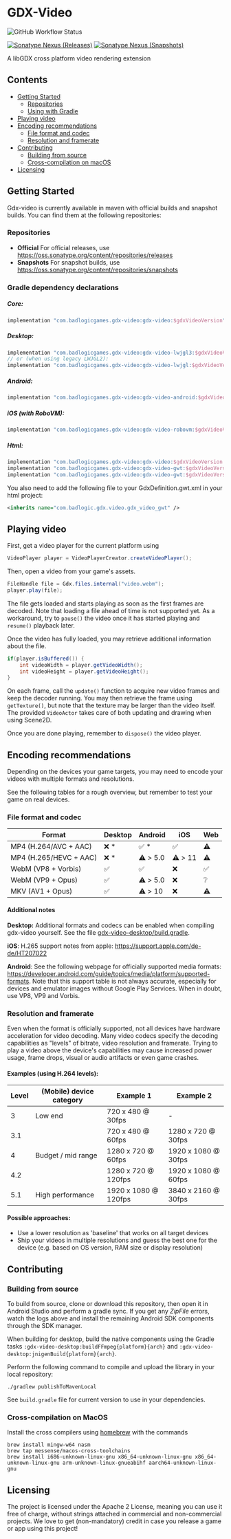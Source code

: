 # GDX-Video

![GitHub Workflow Status](https://img.shields.io/github/actions/workflow/status/libgdx/gdx-video/gradle.yml)

[![Sonatype Nexus (Releases)](https://img.shields.io/nexus/r/com.badlogicgames.gdx-video/gdx-video?nexusVersion=2&server=https%3A%2F%2Foss.sonatype.org&label=release)](https://search.maven.org/artifact/com.badlogicgames.gdx-video/gdx-video)
[![Sonatype Nexus (Snapshots)](https://img.shields.io/nexus/s/com.badlogicgames.gdx-video/gdx-video?server=https%3A%2F%2Foss.sonatype.org&label=snapshot)](https://oss.sonatype.org/#nexus-search;gav~com.badlogicgames.gdx-video~gdx-video~~~~kw,versionexpand)

A libGDX cross platform video rendering extension

## Contents
* [Getting Started](#getting-started)
  * [Repositories](#repositories)
  * [Using with Gradle](#gradle-dependency-declarations)
* [Playing video](#playing-video)
* [Encoding recommendations](#encoding-recommendations)
  * [File format and codec](#file-format-and-codec)
  * [Resolution and framerate](#resolution-and-framerate)
* [Contributing](#contributing)
  * [Building from source](#building-from-source)
  * [Cross-compilation on macOS](#cross-compilation-on-macos)
* [Licensing](#licensing)

## Getting Started

Gdx-video is currently available in maven with official builds and snapshot builds. You can find them at the following repositories:

### Repositories

* **Official**  For official releases, use https://oss.sonatype.org/content/repositories/releases
* **Snapshots** For snapshot builds, use https://oss.sonatype.org/content/repositories/snapshots

### Gradle dependency declarations
##### Core:
```groovy
implementation "com.badlogicgames.gdx-video:gdx-video:$gdxVideoVersion"
```

##### Desktop:
```groovy
implementation "com.badlogicgames.gdx-video:gdx-video-lwjgl3:$gdxVideoVersion"
// or (when using legacy LWJGL2):
implementation "com.badlogicgames.gdx-video:gdx-video-lwjgl:$gdxVideoVersion"
```

##### Android:
```groovy
implementation "com.badlogicgames.gdx-video:gdx-video-android:$gdxVideoVersion"
```

##### iOS (with RoboVM):
```groovy
implementation "com.badlogicgames.gdx-video:gdx-video-robovm:$gdxVideoVersion"
```

##### Html:

```groovy
implementation "com.badlogicgames.gdx-video:gdx-video:$gdxVideoVersion:sources"
implementation "com.badlogicgames.gdx-video:gdx-video-gwt:$gdxVideoVersion"
implementation "com.badlogicgames.gdx-video:gdx-video-gwt:$gdxVideoVersion:sources"
```
You also need to add the following file to your GdxDefinition.gwt.xml in your html project:
`````xml
<inherits name="com.badlogic.gdx.video.gdx_video_gwt" />
`````

## Playing video

First, get a video player for the current platform using

```java
VideoPlayer player = VideoPlayerCreator.createVideoPlayer();
```

Then, open a video from your game's assets.

```java
FileHandle file = Gdx.files.internal("video.webm");
player.play(file);
```

The file gets loaded and starts playing as soon as the first frames
are decoded. Note that loading a file ahead of time is not supported
yet. As a workaround, try to `pause()` the video once it has
started playing and `resume()` playback later.

Once the video has fully loaded, you may retrieve additional
information about the file.

```java
if(player.isBuffered()) {
    int videoWidth = player.getVideoWidth();
    int videoHeight = player.getVideoHeight();
}
```

On each frame, call the `update()` function to acquire new video frames
and keep the decoder running. You may then retrieve the frame using `getTexture()`,
but note that the texture may be larger than the video itself. The provided
`VideoActor` takes care of both updating and drawing when using Scene2D.

Once you are done playing, remember to `dispose()` the video player.

## Encoding recommendations

Depending on the devices your game targets, you may need to encode
your videos with multiple formats and resolutions.

See the following tables for a rough overview, but remember to test
your game on real devices.

### File format and codec

| Format                 | Desktop  | Android  | iOS     | Web |
|------------------------|----------|----------|---------|-----|
| MP4 (H.264/AVC + AAC)  | ❌ *      | ✅ *      | ✅       | ⚠️  |
| MP4 (H.265/HEVC + AAC) | ❌ *      | ⚠️ > 5.0 | ⚠️ > 11 | ⚠️  |
| WebM (VP8 + Vorbis)    | ✅        | ✅        | ❌       | ✅   |
| WebM (VP9 + Opus)      | ✅        | ⚠️ > 5.0 | ❌       | ❔   |
| MKV (AV1 + Opus)       | ✅        | ⚠️ > 10  | ❌       | ⚠️  |

#### Additional notes

**Desktop:** Additional formats and codecs can be enabled when compiling 
gdx-video yourself. See the file [gdx-video-desktop/build.gradle](gdx-video-desktop/build.gradle).

**iOS**: H.265 support notes from apple: <https://support.apple.com/de-de/HT207022>

**Android**: See the following webpage for officially supported media formats: 
<https://developer.android.com/guide/topics/media/platform/supported-formats>.
Note that this support table is not always accurate, especially for devices
and emulator images without Google Play Services. When in doubt, use VP8, VP9
and Vorbis.

### Resolution and framerate

Even when the format is officially supported, not all devices
have hardware acceleration for video decoding. Many video
codecs specify the decoding capabilities as "levels" of bitrate,
video resolution and framerate. Trying to play a video above the
device's capabilities may cause increased power usage, frame drops,
visual or audio artifacts or even game crashes.

#### Examples (using H.264 levels):

| Level | (Mobile) device category | Example 1            | Example 2           |
|-------|--------------------------|----------------------|---------------------|
| 3     | Low end                  | 720 x  480 @  30fps  | -                   |
| 3.1   |                          | 720 x  480 @  60fps  | 1280 x  720 @ 30fps |
| 4     | Budget / mid range       | 1280 x  720 @  60fps | 1920 x 1080 @ 30fps |
| 4.2   |                          | 1280 x  720 @ 120fps | 1920 x 1080 @ 60fps |
| 5.1   | High performance         | 1920 x 1080 @ 120fps | 3840 x 2160 @ 30fps |

#### Possible approaches:

- Use a lower resolution as 'baseline' that works on all target devices
- Ship your videos in multiple resolutions and guess the best one for the
  device (e.g. based on OS version, RAM size or display resolution)

## Contributing

### Building from source

To build from source, clone or download this repository, then open it in Android Studio
and perform a gradle sync. If you get any *ZipFile* errors, watch the logs above and
install the remaining Android SDK components through the SDK manager.

When building for desktop, build the native components using the Gradle tasks
`:gdx-video-desktop:buildFFmpeg{platform}{arch}`
and `:gdx-video-desktop:jnigenBuild{platform}{arch}`.

Perform the following command to compile and upload the library in your local repository:

    ./gradlew publishToMavenLocal

See `build.gradle` file for current version to use in your dependencies.

### Cross-compilation on MacOS

Install the cross compilers using [homebrew](https://brew.sh) with the commands
~~~
brew install mingw-w64 nasm
brew tap messense/macos-cross-toolchains
brew install i686-unknown-linux-gnu x86_64-unknown-linux-gnu x86_64-unknown-linux-gnu arm-unknown-linux-gnueabihf aarch64-unknown-linux-gnu
~~~

## Licensing
The project is licensed under the Apache 2 License, meaning you can use it free of charge, without strings attached in commercial and non-commercial projects. We love to get (non-mandatory) credit in case you release a game or app using this project!
